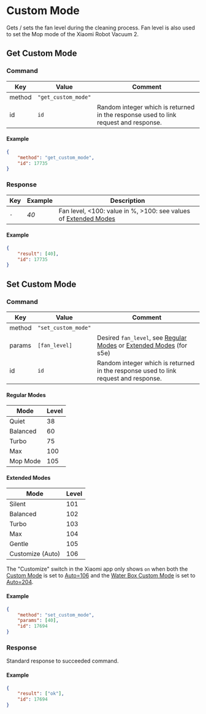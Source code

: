 # Custom Mode

Gets / sets the fan level during the cleaning process.
Fan level is also used to set the Mop mode of the Xiaomi Robot Vacuum 2.

## Get Custom Mode

### Command

| Key    | Value               | Comment                                                                             |
| ------ | ------------------- | ----------------------------------------------------------------------------------- |
| method | `"get_custom_mode"` |                                                                                     |
| id     | `id`                | Random integer which is returned in the response used to link request and response. |

#### Example

```json
{
    "method": "get_custom_mode",
    "id": 17735
}
```

### Response

| Key | Example | Description                                                                        |
| --- | ------- | ---------------------------------------------------------------------------------- |
| `-` | _40_    | Fan level, <100: value in %, >100: see values of [Extended Modes](#extended-modes) |

#### Example

```json
{
    "result": [40],
    "id": 17735
}
```

## Set Custom Mode

### Command

| Key    | Value               | Comment                                                                                                 |
| ------ | ------------------- | ------------------------------------------------------------------------------------------------------- |
| method | `"set_custom_mode"` |                                                                                                         |
| params | `[fan_level]`       | Desired `fan_level`, see [Regular Modes](#regular-modes) or [Extended Modes](#extended-modes) (for s5e) |
| id     | `id`                | Random integer which is returned in the response used to link request and response.                     |

#### Regular Modes

| Mode     | Level |
| -------- | ----- |
| Quiet    | 38    |
| Balanced | 60    |
| Turbo    | 75    |
| Max      | 100   |
| Mop Mode | 105   |

#### Extended Modes

| Mode             | Level |
| ---------------- | ----- |
| Silent           | 101   |
| Balanced         | 102   |
| Turbo            | 103   |
| Max              | 104   |
| Gentle           | 105   |
| Customize (Auto) | 106   |

The "Customize" switch in the Xiaomi app only shows `on` when both the [Custom Mode](custom_mode.md) is set to [Auto=106](custom_mode.md#extended-modes) and the [Water Box Custom Mode](water_box_custom_mode.md) is set to [Auto=204](water_box_custom_mode.md#modes).

#### Example

```json
{
    "method": "set_custom_mode",
    "params": [40],
    "id": 17694
}
```

### Response

Standard response to succeeded command.

#### Example

```json
{
    "result": ["ok"],
    "id": 17694
}
```
